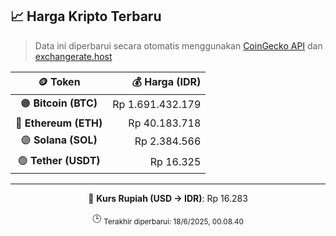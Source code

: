 

<!-- HARGA_KRIPTO -->
## 📈 Harga Kripto Terbaru

> Data ini diperbarui secara otomatis menggunakan [CoinGecko API](https://www.coingecko.com/) dan [exchangerate.host](https://exchangerate.host/)

<div align="center">

| 🪙 Token | 💰 Harga (IDR) |
|:------:|---------------:|
| 🟠 **Bitcoin (BTC)**   | Rp 1.691.432.179 |
| 🔵 **Ethereum (ETH)**  | Rp 40.183.718 |
| 🟣 **Solana (SOL)**    | Rp 2.384.566 |
| 🟢 **Tether (USDT)**   | Rp 16.325 |

---

💱 **Kurs Rupiah (USD → IDR)**: Rp 16.283

🕒 <sub>Terakhir diperbarui: 18/6/2025, 00.08.40</sub>

</div>
<!-- /HARGA_KRIPTO -->